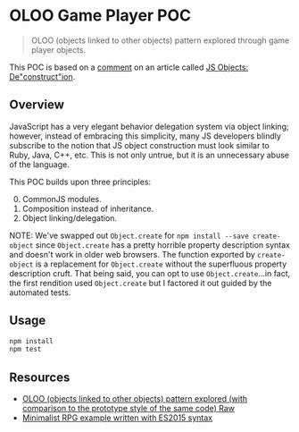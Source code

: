 # OLOO Game Player POC
> OLOO (objects linked to other objects) pattern explored through game player objects.

This POC is based on a [comment] on an article called [JS Objects: De"construct"ion].

## Overview

JavaScript has a very elegant behavior delegation system via object linking; however, instead of embracing this simplicity, many JS developers blindly subscribe to the notion that JS object construction must look similar to Ruby, Java, C++, etc. This is not only untrue, but it is an unnecessary abuse of the language.

This POC builds upon three principles:

0. CommonJS modules.
0. Composition instead of inheritance.
0. Object linking/delegation.

NOTE: We've swapped out `Object.create` for `npm install --save create-object` since `Object.create` has a pretty horrible property description syntax and doesn't work in older web browsers. The function exported by `create-object` is a replacement for `Object.create` without the superfluous property description cruft. That being said, you can opt to use `Object.create`...in fact, the first rendition used `Object.create` but I factored it out guided by the automated tests.

## Usage

```sh
npm install
npm test
```

## Resources

 - [OLOO (objects linked to other objects) pattern explored (with comparison to the prototype style of the same code) Raw][oloo1]
 - [Minimalist RPG example written with ES2015 syntax]

[oloo1]: https://gist.github.com/getify/5572383
[Minimalist RPG example written with ES2015 syntax]: https://gist.github.com/bpesquet/6dac5adeb5f31fdc1951
[comment]: http://davidwalsh.name/javascript-objects-deconstruction#comment-503607
[JS Objects: De"construct"ion]: http://davidwalsh.name/javascript-objects-deconstruction
